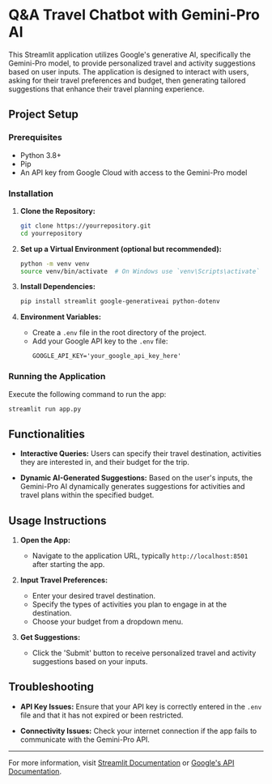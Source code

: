 
# Q&A Travel Chatbot with Gemini-Pro AI

This Streamlit application utilizes Google's generative AI, specifically the Gemini-Pro model, to provide personalized travel and activity suggestions based on user inputs. The application is designed to interact with users, asking for their travel preferences and budget, then generating tailored suggestions that enhance their travel planning experience.

## Project Setup

### Prerequisites

- Python 3.8+
- Pip
- An API key from Google Cloud with access to the Gemini-Pro model

### Installation

1. **Clone the Repository:**
   ```bash
   git clone https://yourrepository.git
   cd yourrepository
   ```

2. **Set up a Virtual Environment (optional but recommended):**
   ```bash
   python -m venv venv
   source venv/bin/activate  # On Windows use `venv\Scripts\activate`
   ```

3. **Install Dependencies:**
   ```bash
   pip install streamlit google-generativeai python-dotenv
   ```

4. **Environment Variables:**
   - Create a `.env` file in the root directory of the project.
   - Add your Google API key to the `.env` file:
     ```plaintext
     GOOGLE_API_KEY='your_google_api_key_here'
     ```

### Running the Application

Execute the following command to run the app:
```bash
streamlit run app.py
```

## Functionalities

- **Interactive Queries:** Users can specify their travel destination, activities they are interested in, and their budget for the trip.

- **Dynamic AI-Generated Suggestions:** Based on the user's inputs, the Gemini-Pro AI dynamically generates suggestions for activities and travel plans within the specified budget.

## Usage Instructions

1. **Open the App:**
   - Navigate to the application URL, typically `http://localhost:8501` after starting the app.

2. **Input Travel Preferences:**
   - Enter your desired travel destination.
   - Specify the types of activities you plan to engage in at the destination.
   - Choose your budget from a dropdown menu.

3. **Get Suggestions:**
   - Click the 'Submit' button to receive personalized travel and activity suggestions based on your inputs.

## Troubleshooting

- **API Key Issues:** Ensure that your API key is correctly entered in the `.env` file and that it has not expired or been restricted.

- **Connectivity Issues:** Check your internet connection if the app fails to communicate with the Gemini-Pro API.

---

For more information, visit [Streamlit Documentation](https://docs.streamlit.io) or [Google's API Documentation](https://cloud.google.com/apis/docs/overview).
